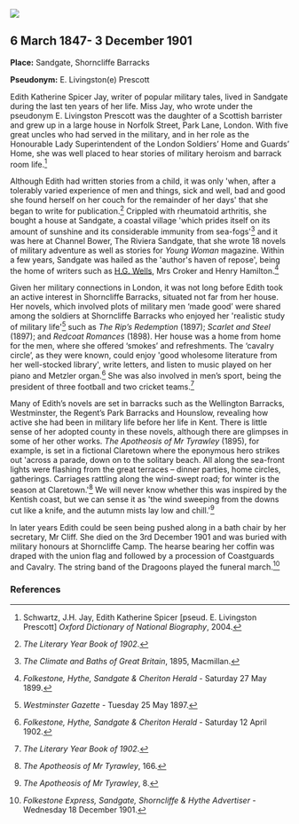 <a href="https://dev.visual-essays.app"><img src="https://dev-visual-essays.netlify.app/images/ve-button.png"></a> <param ve-config title=" Edith Katherine Spicer Jay" author="Michelle Crowther" layout="vtl" banner="https://upload.wikimedia.org/wikipedia/commons/6/60/Sandgate_Castle.jpg">

<param ve-entity eid="Q26627906" aliases="Shorncliffe Barracks">
<param ve-entity eid="Q1000312" aliases="Sandgate">
<param ve-entity eid="Q106640562" aliases="Norfolk Street, Park Lane, London">
<param ve-entity eid="Q3567182" aliases="Wellington Barracks">
<param ve-entity eid="Q4709389" aliases="Regent’s Park Barracks">
<param ve-entity eid="Q214162" aliases="Hounslow">
<param ve-entity eid="Q7501508" aliases="Shorncliffe Camp">

## 6 March 1847- 3 December 1901 

**Place:** Sandgate, Shorncliffe Barracks
<param ve-map primary center="Q26627906" zoom="10">

**Pseudonym:**  E. Livingston(e) Prescott

Edith Katherine Spicer Jay, writer of popular military tales, lived in Sandgate during the last ten years of her life.  Miss Jay, who wrote under the pseudonym E. Livingston Prescott was the daughter of a Scottish barrister and grew up in a large house in Norfolk Street, Park Lane, London. With five great uncles who had served in the military, and in her role as the Honourable Lady Superintendent of the London Soldiers’ Home and Guards’ Home, she was well placed to hear stories of military heroism and barrack room life.[^ref1] 
<param ve-map primary center="Q1000312" zoom="10">
<param ve-map primary center="Q106640562" zoom="10">
<param ve-image url="https://upload.wikimedia.org/wikipedia/commons/6/6e/British_Library_digitised_image_from_page_105_of_%22Red-Coat_Romances%22_by_E._Livingston_Prescott.jpg" label=" British Library digitised image from page 105 of "Red-Coat Romances" by E. Livingston Prescott.jpg" attribution=" British Library, No restrictions, via Wikimedia Commons">

Although Edith had written stories from a child, it was only 'when, after a tolerably varied experience of men and things, sick and well, bad and good she found herself on her couch for the remainder of her days' that she began to write for publication.[^ref2]  Crippled with rheumatoid arthritis, she bought a house at Sandgate, a coastal village 'which prides itself on its amount of sunshine and its considerable immunity from sea-fogs'[^ref3] and it was here at Channel Bower, The Riviera Sandgate, that she wrote 18 novels of military adventure as well as stories for _Young Woman_ magazine. Within a few years, Sandgate was hailed as the 'author's haven of repose', being the home of writers such as [H.G. Wells](/20c/20c-wellshg-biography), Mrs Croker and Henry Hamilton.[^ref4]
<param ve-map primary center="Q1000312" zoom="10">
<param ve-image url="https://upload.wikimedia.org/wikipedia/commons/7/7d/General_view_Sandgate_England.jpg" label="General view Sandgate England.jpg" attribution=" Snapshots Of  The Past, CC BY-SA 2.0, via Wikimedia Commons">

Given her military connections in London, it was not long before Edith took an active interest in Shorncliffe Barracks, situated not far from her house. Her novels, which involved plots of military men ‘made good’ were shared among the soldiers at Shorncliffe Barracks who enjoyed her 'realistic study of military life'[^ref5] such as _The Rip’s Redemption_ (1897); _Scarlet and Steel_ (1897); and _Redcoat Romances_ (1898). Her house was a home from home for the men, where she offered ‘smokes’ and refreshments. The ‘cavalry circle’, as they were known, could enjoy 'good wholesome literature from her well-stocked library', write letters, and listen to music played on her piano and Metzler organ.[^ref6]  She was also involved in men’s sport, being the president of three football and two cricket teams.[^ref7] 
<param ve-map primary center="Q26627906" zoom="10">
<param ve-image url="https://upload.wikimedia.org/wikipedia/commons/c/c5/The_First_Battalion%2C_Royal_Gurkha_Rifles_-_geograph.org.uk_-_2170710.jpg" label="The First Battalion, Royal Gurkha Rifles - geograph.org.uk - 2170710.jpg" attribution="David Anstiss, CC BY-SA 2.0, via Wikimedia Commons">
<param ve-image url="https://upload.wikimedia.org/wikipedia/commons/f/f6/157_of_%27Red-Coat_Romances%27_%2811149647646%29.jpg" label="157 of 'Red-Coat Romances' (11149647646).jpg" attribution="The British Library, No restrictions, via Wikimedia Commons">

Many of Edith’s novels are set in barracks such as the Wellington Barracks, Westminster, the Regent’s Park Barracks and Hounslow, revealing how active she had been in military life before her life in Kent.  There is little sense of her adopted county in these novels, although there are glimpses in some of her other works. _The Apotheosis of Mr Tyrawley_ (1895), for example, is set in a fictional Claretown where the eponymous hero strikes out 'across a parade, down on to the solitary beach. All along the sea-front lights were flashing from the great terraces – dinner parties, home circles, gatherings. Carriages rattling along the wind-swept road; for winter is the season at Claretown.'[^ref8] We will never know whether this was inspired by the Kentish coast, but we can sense it as 'the wind sweeping from the downs cut like a knife, and the autumn mists lay low and chill.'[^ref9] 
<param ve-map primary center="Q3567183" zoom="10">
<param ve-map primary center="Q4709389" zoom="10">
<param ve-map primary center="Q214162" zoom="10">
<param ve-image url="https://upload.wikimedia.org/wikipedia/commons/d/dd/Wellington_Barracks.JPG" label="Wellington Barracks.JPG" attribution="Philafrenzy, CC BY-SA 4.0, via Wikimedia Commons">
<param ve-image url="https://upload.wikimedia.org/wikipedia/commons/5/5b/Demobilisation_of_the_British_Army_D26328.jpg" label="Demobilisation of the British Army D26328.jpg" attribution="Ministry of Information Photo Division Photographer, Public domain, via Wikimedia Commons">
<param ve-image url="https://upload.wikimedia.org/wikipedia/commons/3/3b/Hounslow_West_Station.jpg" label="Hounslow West Station.jpg" attribution=" Unknown authorUnknown author, Public domain, via Wikimedia Commons">

In later years Edith could be seen being pushed along in a bath chair by her secretary, Mr Cliff. She died on the 3rd December 1901 and was buried with military honours at Shorncliffe Camp. The hearse bearing her coffin was draped with the union flag and followed by a procession of Coastguards and Cavalry. The string band of the Dragoons played the funeral march.[^ref10] 
<param ve-map primary center="Q7501508" zoom="10">
<param ve-image url="https://upload.wikimedia.org/wikipedia/commons/3/34/The_Kent_Coast_%2849541586%29.jpeg" label="The Kent Coast (49541586).jpeg" attribution="Franco, CC BY 3.0, via Wikimedia Commons">

### References

[^ref1]: Schwartz, J.H. Jay, Edith Katherine Spicer [pseud. E. Livingston Prescott] _Oxford Dictionary of National Biography_, 2004.   
[^ref2]: _The Literary Year Book of 1902_.   
[^ref3]: _The Climate and Baths of Great Britain_, 1895, Macmillan.   
[^ref4]: _Folkestone, Hythe, Sandgate & Cheriton Herald_ - Saturday 27 May 1899. 
[^ref5]: _Westminster Gazette_ - Tuesday 25 May 1897.   
[^ref6]: _Folkestone, Hythe, Sandgate & Cheriton Herald_ - Saturday 12 April 1902.   
[^ref7]: _The Literary Year Book of 1902_.   
[^ref8]: _The Apotheosis of Mr Tyrawley_, 166. 
[^ref9]: _The Apotheosis of Mr Tyrawley_, 8.   
[^ref10]: _Folkestone Express, Sandgate, Shorncliffe & Hythe Advertiser_ - Wednesday 18 December 1901.   
<param ve-image url="https://upload.wikimedia.org/wikipedia/commons/f/f6/Cemetery_service_at_Shorncliffe_Military_Cemetery_near_Folkestone%2C_Kent_%2819705215018%29.jpg" label="Cemetery service at Shorncliffe Military Cemetery near Folkestone, Kent (19705215018).jpg" attribution="University of Victoria Libraries from Victoria, Canada, No restrictions, via Wikimedia Commons">
